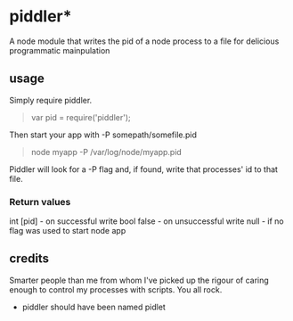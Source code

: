 piddler*
=======

A node module that writes the pid of a node process to a file for delicious programmatic mainpulation


usage
-----

Simply require piddler.  

> var pid = require('piddler');

Then start your app with -P somepath/somefile.pid 

> node myapp -P /var/log/node/myapp.pid

Piddler will look for a -P flag and, if found, write that processes' id to that file.

### Return values

int [pid] - on successful write
bool false - on unsuccessful write
null - if no flag was used to start node app

credits
-------

Smarter people than me from whom I've picked up the rigour of caring enough to control my processes with scripts.  You all rock.


* piddler should have been named pidlet
